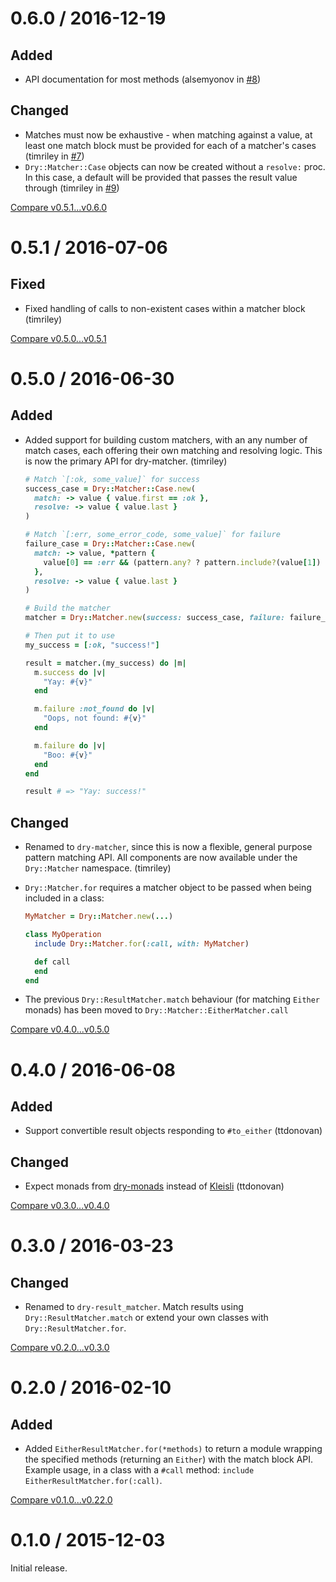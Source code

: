 # 0.6.0 / 2016-12-19

## Added

- API documentation for most methods (alsemyonov in [#8](https://github.com/dry-rb/dry-matcher/pull/8))

## Changed

- Matches must now be exhaustive - when matching against a value, at least one match block must be provided for each of a matcher's cases (timriley in [#7](https://github.com/dry-rb/dry-matcher/pull/7))
- `Dry::Matcher::Case` objects can now be created without a `resolve:` proc. In this case, a default will be provided that passes the result value through (timriley in [#9](https://github.com/dry-rb/dry-matcher/pull/9))

[Compare v0.5.1...v0.6.0](https://github.com/dry-rb/dry-result_matcher/compare/v0.5.1...v0.6.0)

# 0.5.1 / 2016-07-06

## Fixed

- Fixed handling of calls to non-existent cases within a matcher block (timriley)

[Compare v0.5.0...v0.5.1](https://github.com/dry-rb/dry-result_matcher/compare/v0.5.0...v0.5.1)

# 0.5.0 / 2016-06-30

## Added

- Added support for building custom matchers, with an any number of match cases, each offering their own matching and resolving logic. This is now the primary API for dry-matcher. (timriley)

    ```ruby
    # Match `[:ok, some_value]` for success
    success_case = Dry::Matcher::Case.new(
      match: -> value { value.first == :ok },
      resolve: -> value { value.last }
    )

    # Match `[:err, some_error_code, some_value]` for failure
    failure_case = Dry::Matcher::Case.new(
      match: -> value, *pattern {
        value[0] == :err && (pattern.any? ? pattern.include?(value[1]) : true)
      },
      resolve: -> value { value.last }
    )

    # Build the matcher
    matcher = Dry::Matcher.new(success: success_case, failure: failure_case)

    # Then put it to use
    my_success = [:ok, "success!"]

    result = matcher.(my_success) do |m|
      m.success do |v|
        "Yay: #{v}"
      end

      m.failure :not_found do |v|
        "Oops, not found: #{v}"
      end

      m.failure do |v|
        "Boo: #{v}"
      end
    end

    result # => "Yay: success!"
    ```

## Changed

- Renamed to `dry-matcher`, since this is now a flexible, general purpose pattern matching API. All components are now available under the `Dry::Matcher` namespace. (timriley)
- `Dry::Matcher.for` requires a matcher object to be passed when being included in a class:

    ```ruby
    MyMatcher = Dry::Matcher.new(...)

    class MyOperation
      include Dry::Matcher.for(:call, with: MyMatcher)

      def call
      end
    end
    ```
- The previous `Dry::ResultMatcher.match` behaviour (for matching `Either` monads) has been moved to `Dry::Matcher::EitherMatcher.call`

[Compare v0.4.0...v0.5.0](https://github.com/dry-rb/dry-result_matcher/compare/v0.4.0...v0.5.0)

# 0.4.0 / 2016-06-08

## Added

* Support convertible result objects responding to `#to_either` (ttdonovan)

## Changed

* Expect monads from [dry-monads](https://github.com/dry-rb/dry-monads) instead of [Kleisli](https://github.com/txus/kleisli) (ttdonovan)

[Compare v0.3.0...v0.4.0](https://github.com/dry-rb/dry-result_matcher/compare/v0.3.0...v0.4.0)

# 0.3.0 / 2016-03-23

## Changed

* Renamed to `dry-result_matcher`. Match results using `Dry::ResultMatcher.match` or extend your own classes with `Dry::ResultMatcher.for`.

[Compare v0.2.0...v0.3.0](https://github.com/dry-rb/dry-result_matcher/compare/v0.2.0...v0.3.0)

# 0.2.0 / 2016-02-10

## Added

* Added `EitherResultMatcher.for(*methods)` to return a module wrapping the specified methods (returning an `Either`) with the match block API. Example usage, in a class with a `#call` method: `include EitherResultMatcher.for(:call)`.

[Compare v0.1.0...v0.22.0](https://github.com/dry-rb/dry-result_matcher/compare/v0.1.0...v0.2.0)

# 0.1.0 / 2015-12-03

Initial release.
